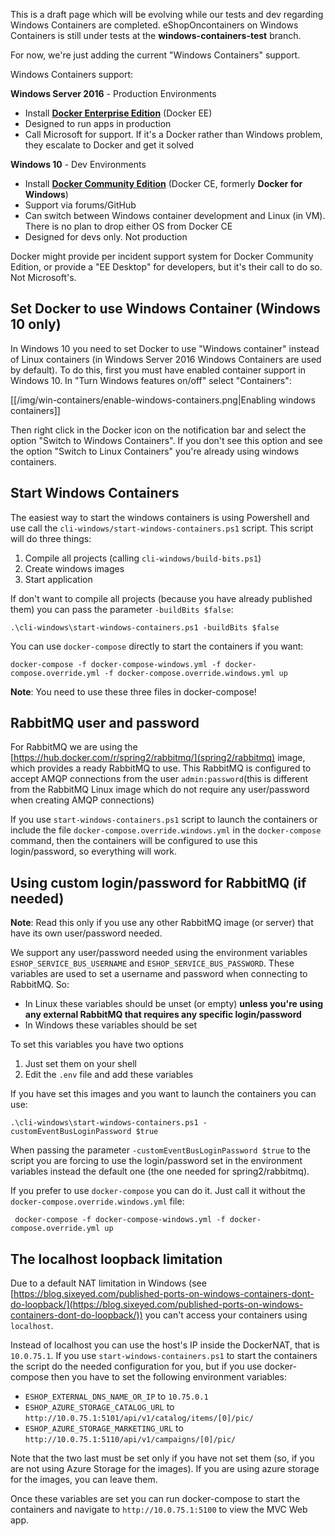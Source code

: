 This is a draft page which will be evolving while our tests and dev regarding Windows Containers are completed.
eShopOncontainers on Windows Containers is still under tests at the **windows-containers-test** branch.

For now, we're just adding the current "Windows Containers" support.

Windows Containers support:

**Windows Server 2016** - Production Environments
- Install **[Docker Enterprise Edition](https://store.docker.com/editions/enterprise/docker-ee-server-windows?tab=description)** (Docker EE)
- Designed to run apps in production
- Call Microsoft for support. If it's a Docker rather than Windows problem, they escalate to Docker and get it solved

**Windows 10** - Dev Environments
- Install **[Docker Community Edition](https://store.docker.com/editions/community/docker-ce-desktop-windows?tab=description)** (Docker CE, formerly **Docker for Windows**)
- Support via forums/GitHub
- Can switch between Windows container development and Linux (in VM). There is no plan to drop either OS from Docker CE
- Designed for devs only. Not production

Docker might provide per incident support system for Docker Community Edition, or provide a "EE Desktop" for developers, but it's their call to do so. Not Microsoft's.

## Set Docker to use Windows Container (Windows 10 only)

In Windows 10 you need to set Docker to use "Windows container" instead of Linux containers (in Windows Server 2016 Windows Containers are used by default). To do this, first you must have enabled container support in Windows 10. In "Turn Windows features on/off" select "Containers":

[[/img/win-containers/enable-windows-containers.png|Enabling windows containers]]

Then right click in the Docker icon on the notification bar and select the option "Switch to Windows Containers". If you don't see this option and see the option "Switch to Linux Containers" you're already using windows containers.

## Start Windows Containers

The easiest way to start the windows containers is using Powershell and use call the `cli-windows/start-windows-containers.ps1` script. This script will do three things:

1. Compile all projects (calling `cli-windows/build-bits.ps1`)
2. Create windows images 
3. Start application

If don't want to compile all projects (because you have already published them) you can pass the parameter `-buildBits $false`:

```
.\cli-windows\start-windows-containers.ps1 -buildBits $false
```

You can use `docker-compose` directly to start the containers if you want:

```
docker-compose -f docker-compose-windows.yml -f docker-compose.override.yml -f docker-compose.override.windows.yml up
```

**Note**: You need to use these three files in docker-compose!

## RabbitMQ user and password

For RabbitMQ we are using the [https://hub.docker.com/r/spring2/rabbitmq/](spring2/rabbitmq) image, which provides a ready RabbitMQ to use. This RabbitMQ is configured to accept AMQP connections from the user `admin:password`(this is different from the RabbitMQ Linux image which do not require any user/password when creating AMQP connections)

If you use `start-windows-containers.ps1` script to launch the containers or include the file `docker-compose.override.windows.yml` in the `docker-compose` command, then the containers will be configured to use this login/password, so everything will work.

## Using custom login/password for RabbitMQ (if needed)

**Note**: Read this only if you use any other RabbitMQ image (or server) that have its own user/password needed.

We support any user/password needed using the environment variables `ESHOP_SERVICE_BUS_USERNAME` and `ESHOP_SERVICE_BUS_PASSWORD`. These variables are used to set a username and password when connecting to RabbitMQ. So:

* In Linux these variables should be unset (or empty) **unless you're using any external RabbitMQ that requires any specific login/password**
* In Windows these variables should be set

To set this variables you have two options

1. Just set them on your shell 
2. Edit the `.env` file and add these variables

If you have set this images and you want to launch the containers you can use:

```
.\cli-windows\start-windows-containers.ps1 -customEventBusLoginPassword $true
```

When passing the parameter `-customEventBusLoginPassword $true` to the script you are forcing to use the login/password set in the environment variables instead the default one (the one needed for spring2/rabbitmq). 

If you prefer to use `docker-compose` you can do it. Just call it without the `docker-compose.override.windows.yml` file:

```
 docker-compose -f docker-compose-windows.yml -f docker-compose.override.yml up
```

## The localhost loopback limitation

Due to a default NAT limitation in Windows (see [https://blog.sixeyed.com/published-ports-on-windows-containers-dont-do-loopback/](https://blog.sixeyed.com/published-ports-on-windows-containers-dont-do-loopback/)) you can't access your containers using `localhost`.

Instead of localhost you can use the host's IP inside the DockerNAT, that is `10.0.75.1`. If you use `start-windows-containers.ps1` to start the containers the script do the needed configuration for you, but if you use docker-compose then you have to set the following environment variables:

* `ESHOP_EXTERNAL_DNS_NAME_OR_IP` to `10.75.0.1`
* `ESHOP_AZURE_STORAGE_CATALOG_URL` to `http://10.0.75.1:5101/api/v1/catalog/items/[0]/pic/`
* `ESHOP_AZURE_STORAGE_MARKETING_URL` to `http://10.0.75.1:5110/api/v1/campaigns/[0]/pic/`

Note that the two last must be set only if you have not set them (so, if you are not using Azure Storage for the images). If you are using azure storage for the images, you can leave them.

Once these variables are set you can run docker-compose to start the containers and navigate to `http://10.0.75.1:5100` to view the MVC Web app.
